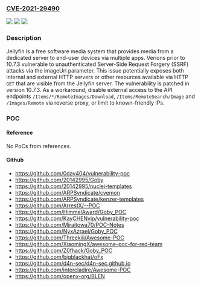 ### [CVE-2021-29490](https://cve.mitre.org/cgi-bin/cvename.cgi?name=CVE-2021-29490)
![](https://img.shields.io/static/v1?label=Product&message=jellyfin&color=blue)
![](https://img.shields.io/static/v1?label=Version&message=%3C%3D%2010.7.2%20&color=brightgreen)
![](https://img.shields.io/static/v1?label=Vulnerability&message=CWE-918%20Server-Side%20Request%20Forgery%20(SSRF)&color=brightgreen)

### Description

Jellyfin is a free software media system that provides media from a dedicated server to end-user devices via multiple apps. Verions prior to 10.7.3 vulnerable to unauthenticated Server-Side Request Forgery (SSRF) attacks via the imageUrl parameter. This issue potentially exposes both internal and external HTTP servers or other resources available via HTTP `GET` that are visible from the Jellyfin server. The vulnerability is patched in version 10.7.3. As a workaround, disable external access to the API endpoints `/Items/*/RemoteImages/Download`, `/Items/RemoteSearch/Image` and `/Images/Remote` via reverse proxy, or limit to known-friendly IPs.

### POC

#### Reference
No PoCs from references.

#### Github
- https://github.com/0day404/vulnerability-poc
- https://github.com/20142995/Goby
- https://github.com/20142995/nuclei-templates
- https://github.com/ARPSyndicate/cvemon
- https://github.com/ARPSyndicate/kenzer-templates
- https://github.com/ArrestX/--POC
- https://github.com/HimmelAward/Goby_POC
- https://github.com/KayCHENvip/vulnerability-poc
- https://github.com/Miraitowa70/POC-Notes
- https://github.com/NyxAzrael/Goby_POC
- https://github.com/Threekiii/Awesome-POC
- https://github.com/XiaomingX/awesome-poc-for-red-team
- https://github.com/Z0fhack/Goby_POC
- https://github.com/bigblackhat/oFx
- https://github.com/d4n-sec/d4n-sec.github.io
- https://github.com/intercladire/Awesome-POC
- https://github.com/openx-org/BLEN

